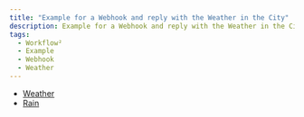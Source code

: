 ```yaml
---
title: "Example for a Webhook and reply with the Weather in the City"
description: Example for a Webhook and reply with the Weather in the City
tags:
  - Workflow²
  - Example
  - Webhook
  - Weather
---
```


- [Weather](/example/weather/weather/)
- [Rain](/example/weather/weather_rain/)
